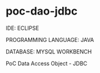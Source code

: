 # poc-dao-jdbc

IDE: ECLIPSE

PROGRAMMING LANGUAGE: JAVA

DATABASE: MYSQL WORKBENCH

PoC Data Access Object - JDBC
